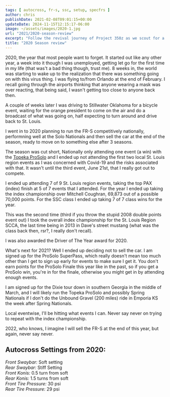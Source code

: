 ```yaml
---
tags: [ autocross, fr-s, ssc, setup, specfrs ]
author: chris
publishDate: 2021-02-08T09:01:15+00:00
updateDate: 2024-11-15T12:15:17-06:00
image: ~/assets/images/2020-1.jpg
url: "2021/2020-season-review"
excerpt: "Follow the revival journey of Project 350z as we scout for a lower mileage, manual transmission model, closest to St. Louis."
title: "2020 Season review"
---
```


2020, the year that most people want to forget. It started out like any other year, a week into it though I was unemployed, getting let go for the first time in my life (that was't a bad thing though, trust me). 8 weeks in, the world was starting to wake up to the realization that there was something going on with this virus thing. I was flying to/from Orlando at the end of February. I recall going through the airports thinking that anyone wearing a mask was over reacting, that being said, I wasn't getting too close to anyone back then.

A couple of weeks later I was driving to Stillwater Oklahoma for a bicycle event, waiting for the orange president to come on the air and do a broadcast of what was going on, half expecting to turn around and drive back to St. Louis.

I went in to 2020 planning to run the FR-S competitively nationally, performning well at the Solo Nationals and then sell the car at the end of the season, ready to move on to something else after 3 seasons.

The season was cut short, Nationally only attending one event (a win) with the [Topeka ProSolo](/2020/2020-topeka-prosolo-results) and I ended up not attending the first two local St. Louis region events as I was concerned with Covid-19 and the risks associated with that. It wasn't until the third event, June 21st, that I really got out to compete.

I ended up attending 7 of 9 St. Louis region events, taking the top PAX (index) finish at 5 of 7 events that I attended. For the year I ended up taking the index championship over Mitchell Coughran, 69,873 out of a possible 70,000 points. For the SSC class I ended up taking 7 of 7 class wins for the year.

This was the second time (third if you throw the stupid 2008 double points event out) I took the overall index championship for the St. Louis Region SCCA, the last time being in 2013 in Dave's street mustang (what was the class back then, rsr?, I really don't recall).

I was also awarded the Driver of The Year award for 2020.

What's next for 2021? Well I ended up deciding not to sell the car. I am signed up for the ProSolo SuperPass, which really doesn't mean too much other than I get to sign up early for events to make sure I get it. You don't earn points for the ProSolo Finale this year like in the past, so if you get a ProSolo win, you're in for the finale, otherwise you might get in by attending enough events.

I am signed up for the Dixie tour down in southern Georgia in the middle of March, and I will likely run the Topeka ProSolo and possibly Spring Nationals if I don't do the Unbound Gravel (200 miles) ride in Emporia KS the week after Spring Nationals. 

Local eventwise, I'll be hitting what events I can. Never say never on trying to repeat with the index championship.

2022, who knows, I imagine I will sell the FR-S at the end of this year, but again, never say never.


## Autocross Settings from 2020:
  
*Front Swaybar:* Soft setting  
*Rear Swaybar:* Stiff Setting  
*Front Konis:* 0.5 turn from soft  
*Rear Konis:* 1.5 turns from soft  
*Front Tire Pressure:* 30 psi  
*Rear Tire Pressure:* 29 psi
